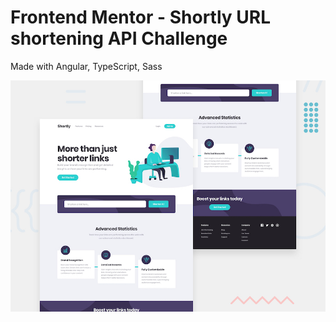 # Frontend Mentor - Shortly URL shortening API Challenge

Made with Angular, TypeScript, Sass

![Design preview for the Shortly URL shortening API coding challenge](./design/desktop-preview.jpg)

